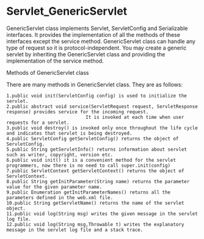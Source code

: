 # Servlet_GenericServlet
GenericServlet class implements Servlet, ServletConfig and Serializable interfaces. It provides the implementation of all the methods of these interfaces except the service method.  GenericServlet class can handle any type of request so it is protocol-independent.  You may create a generic servlet by inheriting the GenericServlet class and providing the implementation of the service method.

Methods of GenericServlet class

There are many methods in GenericServlet class. They are as follows:

    1.public void init(ServletConfig config) is used to initialize the servlet.
    2.public abstract void service(ServletRequest request, ServletResponse response) provides service for the incoming request. 
                                 It is invoked at each time when user requests for a servlet.
    3.public void destroy() is invoked only once throughout the life cycle and indicates that servlet is being destroyed.
    4.public ServletConfig getServletConfig() returns the object of ServletConfig.
    5.public String getServletInfo() returns information about servlet such as writer, copyright, version etc.
    6.public void init() it is a convenient method for the servlet programmers, now there is no need to call super.init(config)
    7.public ServletContext getServletContext() returns the object of ServletContext.
    8.public String getInitParameter(String name) returns the parameter value for the given parameter name.
    9.public Enumeration getInitParameterNames() returns all the parameters defined in the web.xml file.
    10.public String getServletName() returns the name of the servlet object.
    11.public void log(String msg) writes the given message in the servlet log file.
    12.public void log(String msg,Throwable t) writes the explanatory message in the servlet log file and a stack trace.

